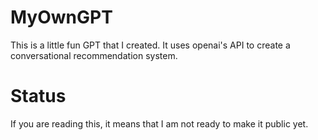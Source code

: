 # MyOwnGPT
This is a little fun GPT that I created. It uses openai's API to create a conversational recommendation system.

# Status
If you are reading this, it means that I am not ready to make it public yet.
